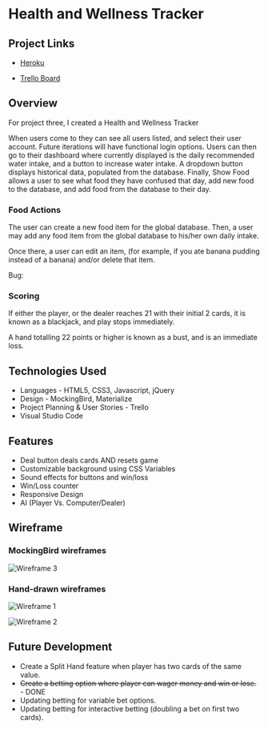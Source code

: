 # Health and Wellness Tracker

## Project Links

- [Heroku](https://health-wellness-tracker.herokuapp.com/)

- [Trello Board](https://trello.com/b/xf9cVocq/health-tracking)

## Overview
For project three, I created a Health and Wellness Tracker

When users come to they can see all users listed, and select their user account. Future iterations will have functional login options. Users can then go to their dashboard where currently displayed is the daily recommended water intake, and a button to increase water intake. A dropdown button displays historical data, populated from the database. Finally, Show Food allows a user to see what food they have confused that day, add new food to the database, and add food from the database to their day.

### Food Actions

The user can create a new food item for the global database. Then, a user may add any food item from the global database to his/her own daily intake. 

Once there, a user can edit an item, (for example, if you ate banana pudding instead of a banana) and/or delete that item.

Bug: 

### Scoring
If either the player, or the dealer reaches 21 with their initial 2 cards, it is known as a blackjack, and play stops immediately. 

A hand totalling 22 points or higher is known as a bust, and is an immediate loss. 

## Technologies Used

* Languages - HTML5, CSS3, Javascript, jQuery
* Design - MockingBird, Materialize
* Project Planning & User Stories - Trello
* Visual Studio Code

## Features

* Deal button deals cards AND resets game
* Customizable background using CSS Variables
* Sound effects for buttons and win/loss
* Win/Loss counter 
* Responsive Design
* AI (Player Vs. Computer/Dealer)

## Wireframe



### MockingBird wireframes

![Wireframe 3](https://github.com/jwats287/blackjack/blob/master/images/Wireframe-3.png?raw=true)

### Hand-drawn wireframes

![Wireframe 1](https://github.com/jwats287/blackjack/blob/master/images/Wireframe-1.jpg?raw=true)

![Wireframe 2](https://github.com/jwats287/blackjack/blob/master/images/Wireframe-2.jpg?raw=true)

## Future Development

* Create a Split Hand feature when player has two cards of the same value. 
* ~~Create a betting option where player can wager money and win or lose.~~ - DONE
* Updating betting for variable bet options. 
* Updating betting for interactive betting (doubling a bet on first two cards).
